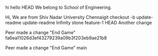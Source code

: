 hi hello
HEAD
We belong to School of Engineering.

Hi, We are from Shiv Nadar University Chennaigit checkout -b update-readme
update-readme
Infinity stone
 feature-1
 HEAD
Another change

Peer made a change "End Game" 
fa6ea11026d3ef43279239a09b3f203eb9ae21b8

Peer made a change "End Game" 
 main
